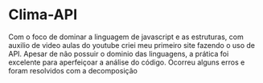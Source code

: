 # Clima-API
Com o foco de dominar a linguagem de javascript e as estruturas, com auxilio de video aulas do youtube criei meu primeiro site fazendo o uso de API. Apesar de não possuir o dominio das linguagens, a prática foi excelente para aperfeiçoar a análise do código. Ocorreu alguns erros e foram resolvidos com a decomposição
